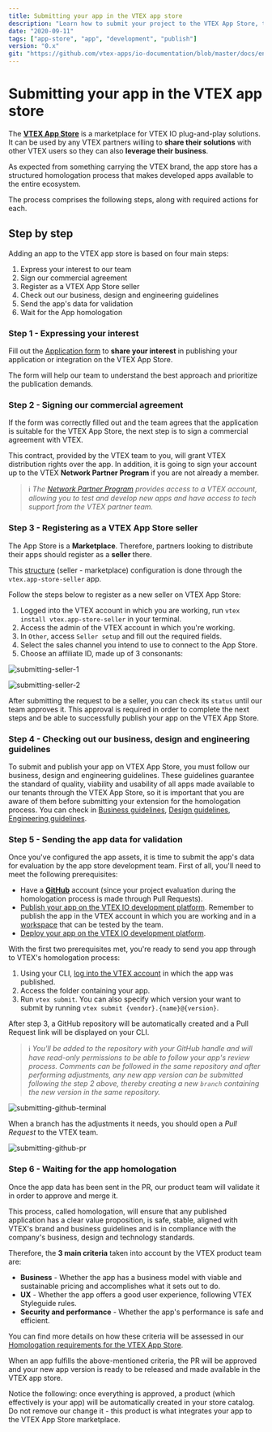 ```yaml
---
title: Submitting your app in the VTEX app store
description: "Learn how to submit your project to the VTEX App Store, the VTEX marketplace for plug-and-play solutions."
date: "2020-09-11"
tags: ["app-store", "app", "development", "publish"]
version: "0.x"
git: "https://github.com/vtex-apps/io-documentation/blob/master/docs/en/Recipes/development/submitting-your-app-in-the-vtex-app-store.md"
---
```


#  Submitting your app in the VTEX app store

The [**VTEX App Store**](https://apps.vtex.com/) is a marketplace for VTEX IO plug-and-play solutions. It can be used by any VTEX partners willing to **share their solutions** with other VTEX users so they can also **leverage their business**. 

As expected from something carrying the VTEX brand, the app store has a structured homologation process that makes developed apps available to the entire ecosystem.
 
The process comprises the following steps, along with required actions for each.

##  Step by step

Adding an app to the VTEX app store is based on four main steps:

1. Express your interest to our team
2. Sign our commercial agreement
3. Register as a VTEX App Store seller
4. Check out our business, design and engineering guidelines 
5. Send the app's data for validation
6. Wait for the App homologation

###  Step 1 - Expressing your interest

Fill out the [Application form](https://forms.gle/wpkXMxgSfCXwMPbs8) to **share your interest** in publishing your application or integration on the VTEX App Store.

The form will help our team to understand the best approach and prioritize the publication demands.

###  Step 2 - Signing our commercial agreement

If the form was correctly filled out and the team agrees that the application is suitable for the VTEX App Store, the next step is to sign a commercial agreement with VTEX.

This contract, provided by the VTEX team to you, will grant VTEX distribution rights over the app. In addition, it is going to sign your account up to the VTEX **Network Partner Program** if you are not already a member.

>ℹ️ *The [Network Partner Program](https://network.vtex.com/terms_of_use) provides access to a VTEX account, allowing you to test and develop new apps and have access to tech support from the VTEX partner team.*

### Step 3 - Registering as a VTEX App Store seller

The App Store is a **Marketplace**. Therefore, partners looking to distribute their apps should register as a  **seller** there. 

This [structure](https://help.vtex.com/tutorial/configuring-the-marketplace-between-vtex-stores--tutorials_6520) (seller - marketplace) configuration is done through the `vtex.app-store-seller` app.

Follow the steps below to register as a new seller on VTEX App Store:

1. Logged into the VTEX account in which you are working, run `vtex install vtex.app-store-seller` in your terminal.
2. Access the admin of the VTEX account in which you're working. 
3. In `Other`, access `Seller setup` and fill out the required fields.
4. Select the sales channel you intend to use to connect to the App Store.
5. Choose an affiliate ID, made up of 3 consonants:

![submitting-seller-1](https://user-images.githubusercontent.com/52087100/92964918-48d71080-f44b-11ea-8929-b744915e3fb0.png)

![submitting-seller-2](https://user-images.githubusercontent.com/52087100/92964922-4a083d80-f44b-11ea-886d-39eac7a3cee0.png)

After submitting the request to be a seller, you can check its `status` until our team approves it. This approval is required in order to complete the next steps and be able to successfully publish your app on the VTEX App Store.

### Step 4 - Checking out our business, design and engineering guidelines

To submit and publish your app on VTEX App Store, you must follow our business, design and engineering guidelines. These guidelines guarantee the standard of quality, viability and usability of all apps made available to our tenants through the VTEX App Store, so it is important that you are aware of them before submitting your extension for the homologation process. You can check in [Business guidelines](https://developers.vtex.com/vtex-developer-docs/docs/vtex-io-documentation-business-guidelines-vtex-app-store), [Design guidelines](https://developers.vtex.com/vtex-developer-docs/docs/vtex-io-documentation-design-guidelines), [Engineering guidelines](https://developers.vtex.com/vtex-developer-docs/docs/vtex-io-documentation-engineering-guidelines).

### Step 5 - Sending the app data for validation

Once you've configured the app assets, it is time to submit the app's data for evaluation by the app store development team. First of all, you'll need to meet the following prerequisites:

- Have a [**GitHub**](https://github.com/) account (since your project evaluation during the homologation process is made through Pull Requests).
- [Publish your app on the VTEX IO development platform](https://vtex.io/docs/recipes/development/publishing-an-app/). Remember to publish the app in the VTEX account in which you are working and in a [workspace](https://vtex.io/docs/concepts/workspace/) that can be tested by the team.
- [Deploy your app on the VTEX IO development platform](https://developers.vtex.com/vtex-developer-docs/docs/vtex-io-documentation-making-your-new-app-version-publicly-available#step-6---deploying-the-app-stable-version).

With the first two prerequisites met, you're ready to send you app through to VTEX's homologation process:

1. Using your CLI, [log into the VTEX account](https://vtex.io/docs/recipes/development/vtex-io-cli-installation-and-command-reference/#command-reference) in which the app was published.
2. Access the folder containing your app.
3. Run `vtex submit`. You can also specify which version your want to submit by running `vtex submit {vendor}.{name}@{version}`.

After step 3, a GitHub repository will be automatically created and a Pull Request link will be displayed on your CLI.

>ℹ️ *You'll be added to the repository with your GitHub handle and will have read-only permissions to be able to follow your app's review process. Comments can be followed in the same repository and after performing adjustments, any new app version can be submitted following the step 2 above, thereby creating a new `branch` containing the new version in the same repository.*

![submitting-github-terminal](https://user-images.githubusercontent.com/52087100/92964915-483e7a00-f44b-11ea-8bbf-f8f4e8c4da32.png)

When a branch has the adjustments it needs, you should open a _Pull Request_ to the VTEX team.

![submitting-github-pr](https://user-images.githubusercontent.com/52087100/92964912-470d4d00-f44b-11ea-8c2b-e09a13093da6.png)

###  Step 6 - Waiting for the app homologation

Once the app data has been sent in the PR, our product team will validate it in order to approve and merge it.

This process, called homologation, will ensure that any published application has a clear value proposition, is safe, stable, aligned with VTEX's brand and business guidelines and is in compliance with the company's business, design and technology standards.

Therefore, the **3 main criteria** taken into account by the VTEX product team are:

- **Business**  - Whether the app has a business model with viable and sustainable pricing and accomplishes what it sets out to do.
- **UX**  - Whether the app offers a good user experience, following VTEX Styleguide rules.
- **Security and performance**  - Whether the app's performance is safe and efficient. 

You can find more details on how these criteria will be assessed in our [Homologation requirements for the VTEX App Store](https://developers.vtex.com/vtex-developer-docs/docs/vtex-io-documentation-homologation-requirements-for-vtex-app-store). 

When an app fulfills the above-mentioned criteria, the PR will be approved and your new app version is ready to be released and made available in the VTEX app store. 

Notice the following: once everything is approved, a product (which effectively is your app) will be automatically created in your store catalog. Do not remove our change it - this product is what integrates your app to the VTEX App Store marketplace. 







